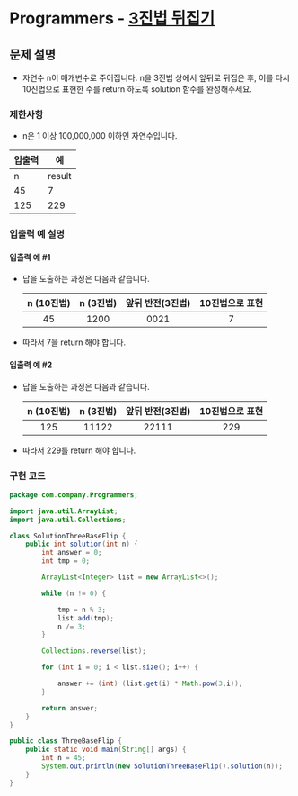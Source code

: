 # Programmers - [3진법 뒤집기](https://programmers.co.kr/learn/courses/30/lessons/68935)
## 문제 설명
* 자연수 n이 매개변수로 주어집니다. n을 3진법 상에서 앞뒤로 뒤집은 후, 
이를 다시 10진법으로 표현한 수를 return 하도록 solution 함수를 완성해주세요.

### 제한사항
* n은 1 이상 100,000,000 이하인 자연수입니다.

| 입출력 | 예 |
|------| ---- |
| n	| result 
| 45 |	7 |
| 125 |	229 |

### 입출력 예 설명
#### 입출력 예 #1

* 답을 도출하는 과정은 다음과 같습니다.

  | n (10진법) | n (3진법) | 앞뒤 반전(3진법) | 10진법으로 표현 |
  | :----------: | :---------: | :----------------: | :-------------: |
  | 45         | 1200      | 0021             |        7        |

* 따라서 7을 return 해야 합니다.

   		
#### 입출력 예 #2
* 답을 도출하는 과정은 다음과 같습니다.

  | n (10진법) | n (3진법) | 앞뒤 반전(3진법) | 10진법으로 표현 |
  | :----------: | :---------: | :----------------: | :---------------: |
  | 125        | 11122     | 22111            | 229             |

* 따라서 229를 return 해야 합니다.

### 구현 코드
```java
package com.company.Programmers;

import java.util.ArrayList;
import java.util.Collections;

class SolutionThreeBaseFlip {
    public int solution(int n) {
        int answer = 0;
        int tmp = 0;

        ArrayList<Integer> list = new ArrayList<>();

        while (n != 0) {

            tmp = n % 3;
            list.add(tmp);
            n /= 3;
        }

        Collections.reverse(list);

        for (int i = 0; i < list.size(); i++) {

            answer += (int) (list.get(i) * Math.pow(3,i));
        }

        return answer;
    }
}

public class ThreeBaseFlip {
    public static void main(String[] args) {
        int n = 45;
        System.out.println(new SolutionThreeBaseFlip().solution(n));
    }
}
```